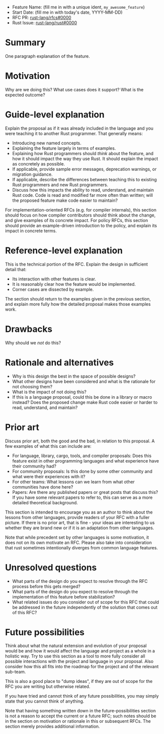 * Feature Name: (fill me in with a unique ident,  `my_awesome_feature`)
* Start Date: (fill me in with today's date, YYYY-MM-DD)
* RFC PR: [rust-lang/rfcs#0000](https://github.com/rust-lang/rfcs/pull/0000)
* Rust Issue: [rust-lang/rust#0000](https://github.com/rust-lang/rust/issues/0000)
# Summary

[summary]: #summary

One paragraph explanation of the feature.

# Motivation

[motivation]: #motivation

Why are we doing this? What use cases does it support? What is the expected outcome?

# Guide-level explanation

[guide-level-explanation]: #guide-level-explanation

Explain the proposal as if it was already included in the language and you were teaching it to another Rust programmer. That generally means:

* Introducing new named concepts.
* Explaining the feature largely in terms of examples.
* Explaining how Rust programmers should *think* about the feature, and how it should impact the way they use Rust. It should explain the impact as concretely as possible.
* If applicable, provide sample error messages, deprecation warnings, or migration guidance.
* If applicable, describe the differences between teaching this to existing Rust programmers and new Rust programmers.
* Discuss how this impacts the ability to read, understand, and maintain Rust code. Code is read and modified far more often than written; will the proposed feature make code easier to maintain?

For implementation-oriented RFCs (e.g. for compiler internals), this section should focus on how compiler contributors should think about the change, and give examples of its concrete impact. For policy RFCs, this section should provide an example-driven introduction to the policy, and explain its impact in concrete terms.

# Reference-level explanation

[reference-level-explanation]: #reference-level-explanation

This is the technical portion of the RFC. Explain the design in sufficient detail that:

* Its interaction with other features is clear.
* It is reasonably clear how the feature would be implemented.
* Corner cases are dissected by example.

The section should return to the examples given in the previous section, and explain more fully how the detailed proposal makes those examples work.

# Drawbacks

[drawbacks]: #drawbacks

Why should we *not* do this?

# Rationale and alternatives

[rationale-and-alternatives]: #rationale-and-alternatives

* Why is this design the best in the space of possible designs?
* What other designs have been considered and what is the rationale for not choosing them?
* What is the impact of not doing this?
* If this is a language proposal, could this be done in a library or macro instead? Does the proposed change make Rust code easier or harder to read, understand, and maintain?
# Prior art

[prior-art]: #prior-art

Discuss prior art, both the good and the bad, in relation to this proposal.
A few examples of what this can include are:

* For language, library, cargo, tools, and compiler proposals: Does this feature exist in other programming languages and what experience have their community had?
* For community proposals: Is this done by some other community and what were their experiences with it?
* For other teams: What lessons can we learn from what other communities have done here?
* Papers: Are there any published papers or great posts that discuss this? If you have some relevant papers to refer to, this can serve as a more detailed theoretical background.

This section is intended to encourage you as an author to think about the lessons from other languages, provide readers of your RFC with a fuller picture.
If there is no prior art, that is fine - your ideas are interesting to us whether they are brand new or if it is an adaptation from other languages.

Note that while precedent set by other languages is some motivation, it does not on its own motivate an RFC.
Please also take into consideration that rust sometimes intentionally diverges from common language features.

# Unresolved questions

[unresolved-questions]: #unresolved-questions

* What parts of the design do you expect to resolve through the RFC process before this gets merged?
* What parts of the design do you expect to resolve through the implementation of this feature before stabilization?
* What related issues do you consider out of scope for this RFC that could be addressed in the future independently of the solution that comes out of this RFC?
# Future possibilities

[future-possibilities]: #future-possibilities

Think about what the natural extension and evolution of your proposal would
be and how it would affect the language and project as a whole in a holistic
way. Try to use this section as a tool to more fully consider all possible
interactions with the project and language in your proposal.
Also consider how this all fits into the roadmap for the project
and of the relevant sub-team.

This is also a good place to "dump ideas", if they are out of scope for the
RFC you are writing but otherwise related.

If you have tried and cannot think of any future possibilities,
you may simply state that you cannot think of anything.

Note that having something written down in the future-possibilities section
is not a reason to accept the current or a future RFC; such notes should be
in the section on motivation or rationale in this or subsequent RFCs.
The section merely provides additional information.
